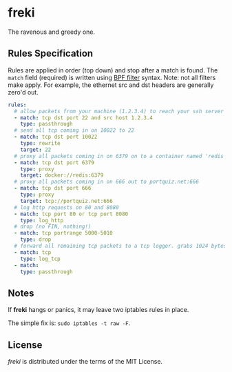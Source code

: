freki
=====

The ravenous and greedy one.

Rules Specification
-------------------

Rules are applied in order (top down) and stop after a match is found. The `match` field (required) is written using [BPF filter](https://biot.com/capstats/bpf.html) syntax. Note: not all filters make apply. For example, the ethernet src and dst headers are generally zero'd out.

```yaml
rules:
  # allow packets from your machine (1.2.3.4) to reach your ssh server
  - match: tcp dst port 22 and src host 1.2.3.4
    type: passthrough
  # send all tcp coming in on 10022 to 22
  - match: tcp dst port 10022
    type: rewrite
    target: 22
  # proxy all packets coming in on 6379 on to a container named 'redis' (must exist at the time freki starts)
  - match: tcp dst port 6379
    type: proxy
    target: docker://redis:6379
  # proxy all packets coming in on 666 out to portquiz.net:666
  - match: tcp dst port 666
    type: proxy
    target: tcp://portquiz.net:666
  # log http requests on 80 and 8080
  - match: tcp port 80 or tcp port 8080
    type: log_http
  # drop (no FIN, nothing!)
  - match: tcp portrange 5000-5010
    type: drop
  # forward all remaining tcp packets to a tcp logger. grabs 1024 bytes and then closes.
  - match: tcp
    type: log_tcp
  - match:
    type: passthrough
```

Notes
-----

If **freki** hangs or panics, it may leave two iptables rules in place.

The simple fix is: `sudo iptables -t raw -F`.

License
-------
_freki_ is distributed under the terms of the MIT License.
